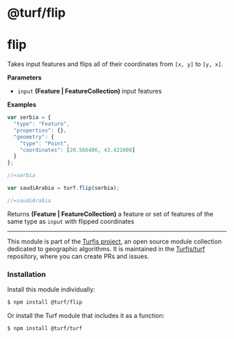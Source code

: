# @turf/flip

# flip

Takes input features and flips all of their coordinates
from `[x, y]` to `[y, x]`.

**Parameters**

-   `input` **(Feature | FeatureCollection)** input features

**Examples**

```javascript
var serbia = {
  "type": "Feature",
  "properties": {},
  "geometry": {
    "type": "Point",
    "coordinates": [20.566406, 43.421008]
  }
};

//=serbia

var saudiArabia = turf.flip(serbia);

//=saudiArabia
```

Returns **(Feature | FeatureCollection)** a feature or set of features of the same type as `input` with flipped coordinates

---

This module is part of the [Turfjs project](http://turfjs.org/), an open source
module collection dedicated to geographic algorithms. It is maintained in the
[Turfjs/turf](https://github.com/Turfjs/turf) repository, where you can create
PRs and issues.

### Installation

Install this module individually:

```sh
$ npm install @turf/flip
```

Or install the Turf module that includes it as a function:

```sh
$ npm install @turf/turf
```
